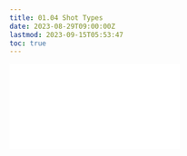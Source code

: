 ```yaml
---
title: 01.04 Shot Types
date: 2023-08-29T09:00:00Z
lastmod: 2023-09-15T05:53:47
toc: true
---
```


![Link to included media](../../../../video/shot-types.md)
